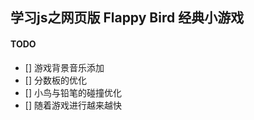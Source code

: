 ## 学习js之网页版 Flappy Bird 经典小游戏

#### TODO

- [] 游戏背景音乐添加
- [] 分数板的优化
- [] 小鸟与铅笔的碰撞优化
- [] 随着游戏进行越来越快
